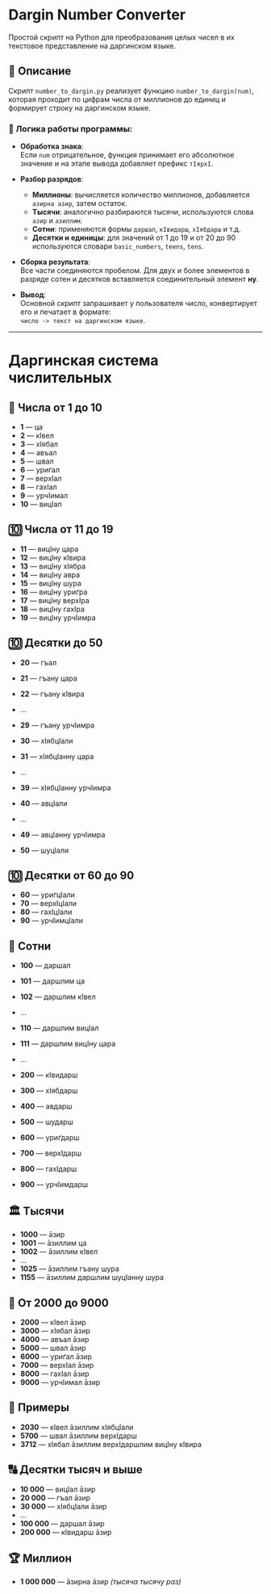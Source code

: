 
# Dargin Number Converter

Простой скрипт на Python для преобразования целых чисел в их текстовое представление на даргинском языке.

## 📄 Описание

Скрипт `number_to_dargin.py` реализует функцию `number_to_dargin(num)`, которая проходит по цифрам числа от миллионов до единиц и формирует строку на даргинском языке.

### 🔧 Логика работы программы:

- **Обработка знака**:  
  Если `num` отрицательное, функция принимает его абсолютное значение и на этапе вывода добавляет префикс `тIярхI`.

- **Разбор разрядов**:
  - **Миллионы**: вычисляется количество миллионов, добавляется `азирна азир`, затем остаток.
  - **Тысячи**: аналогично разбираются тысячи, используются слова `азир` и `азиллим`.
  - **Сотни**: применяются формы `даршал`, `кIвидарш`, `хIябдарш` и т.д.
  - **Десятки и единицы**: для значений от 1 до 19 и от 20 до 90 используются словари `basic_numbers`, `teens`, `tens`.

- **Сборка результата**:  
  Все части соединяются пробелом. Для двух и более элементов в разряде сотен и десятков вставляется соединительный элемент **ну**.

- **Вывод**:  
  Основной скрипт запрашивает у пользователя число, конвертирует его и печатает в формате:  
  `число -> текст на даргинском языке`.

---


# Даргинская система числительных

## 🔢 Числа от 1 до 10

- **1** — ца  
- **2** — кIвел  
- **3** — хIябал  
- **4** — авъал  
- **5** — швал  
- **6** — уриґал  
- **7** — верхIал  
- **8** — гахIал  
- **9** — урчIимал  
- **10** — вицIал  

## 🔟 Числа от 11 до 19

- **11** — вицIну цара  
- **12** — вицIну кIвира  
- **13** — вицIну хIябра  
- **14** — вицIну авра  
- **15** — вицIну шура  
- **16** — вицIну уриґра  
- **17** — вицIну верхIра  
- **18** — вицIну гахIра  
- **19** — вицIну урчIимра  

## 🔟 Десятки до 50

- **20** — гъал  
- **21** — гъану цара  
- **22** — гъану кIвира  
- ...  
- **29** — гъану урчIимра  

- **30** — хIябцIали  
- **31** — хIябцIанну цара  
- ...  
- **39** — хIябцIанну урчIимра  

- **40** — авцIали  
- ...  
- **49** — авцIанну урчIимра  

- **50** — шуцIали  

## 🔟 Десятки от 60 до 90

- **60** — уриґцIали  
- **70** — верхIцIали  
- **80** — гахIцIали  
- **90** — урчIимцIали  

## 💯 Сотни

- **100** — даршал  
- **101** — даршлим ца  
- **102** — даршлим кIвел  
- ...  
- **110** — даршлим вицIал  
- **111** — даршлим вицIну цара  
- ...  

- **200** — кIвидарш  
- **300** — хIябдарш  
- **400** — авдарш  
- **500** — шударш  
- **600** — уриґдарш  
- **700** — верхIдарш  
- **800** — гахIдарш  
- **900** — урчIимдарш  

## 🏛️ Тысячи

- **1000** — āзир  
- **1001** — āзиллим ца  
- **1002** — āзиллим кIвел  
- ...  
- **1025** — āзиллим гъану шура  
- **1155** — āзиллим даршлим шуцIанну шура  

## 🔢 От 2000 до 9000

- **2000** — кIвел āзир  
- **3000** — хIябал āзир  
- **4000** — авъал āзир  
- **5000** — швал āзир  
- **6000** — уриґал āзир  
- **7000** — верхIал āзир  
- **8000** — гахIал āзир  
- **9000** — урчIимал āзир  

## 🧪 Примеры

- **2030** — кIвел āзиллим хIябцIали  
- **5700** — швал āзиллим верхIдарш  
- **3712** — хIябал āзиллим верхIдаршлим вицIну кIвира  

## 🔠 Десятки тысяч и выше

- **10 000** — вицIал āзир  
- **20 000** — гъал āзир  
- **30 000** — хIябцIали āзир  
- ...  
- **100 000** — даршал āзир  
- **200 000** — кIвидарш āзир  

## 🏆 Миллион

- **1 000 000** — āзирна āзир *(тысяча тысячу раз)*

